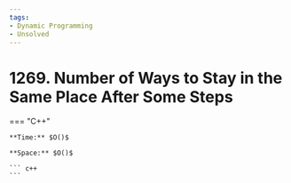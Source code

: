 ```yaml
---
tags:
- Dynamic Programming
- Unsolved
---
```



# 1269. Number of Ways to Stay in the Same Place After Some Steps

=== "C++"

    **Time:** $O()$

    **Space:** $O()$

    ``` c++
    ```